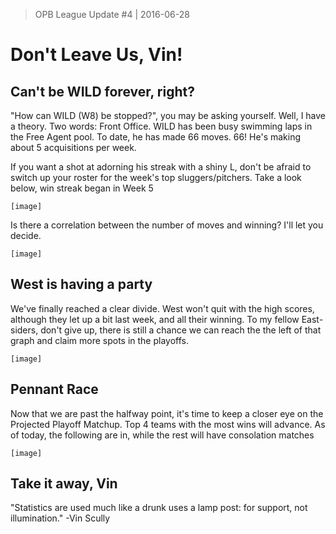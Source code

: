 > OPB League Update #4 | 2016-06-28

# Don't Leave Us, Vin!

## Can't be WILD forever, right?
"How can WILD (W8) be stopped?", you may be asking yourself. Well, I have a theory. Two words: Front Office. WILD has been busy swimming laps in the Free Agent pool. To date, he has made 66 moves.  66! He's making about 5 acquisitions per week.

If you want a shot at adorning his streak with a shiny L,  don't be afraid to switch up your roster for the week's top sluggers/pitchers. Take a look below, win streak began in Week 5

`[image]`

Is there a correlation between the number of moves and winning? I'll let you decide.

`[image]`

## West is having a party
We've finally reached a clear divide. West won't quit with the high scores, although they let up a bit last week, and all their winning. To my fellow East-siders, don't give up, there is still a chance we can reach the the left of that graph and claim more spots in the playoffs.

`[image]`

## Pennant Race
Now that we are past the halfway point, it's time to keep a closer eye on the Projected Playoff Matchup. Top 4 teams with the most wins will advance. As of today, the following are in, while the rest will have consolation matches

`[image]`

## Take it away, Vin
"Statistics are used much like a drunk uses a lamp post: for support, not illumination." -Vin Scully
